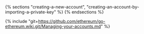 {% sections "creating-a-new-account", "creating-an-account-by-importing-a-private-key" %}
{% endsections %}

{% include "git+https://github.com/ethereum/go-ethereum.wiki.git/Managing-your-accounts.md" %}